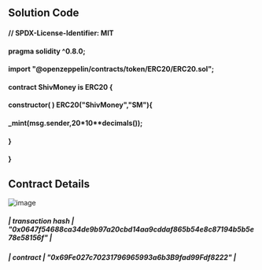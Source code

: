 ## Solution Code
#### // SPDX-License-Identifier: MIT
#### pragma solidity  ^0.8.0;

#### import "@openzeppelin/contracts/token/ERC20/ERC20.sol";

#### contract ShivMoney is ERC20 {
####    constructor( ) ERC20("ShivMoney","SM"){
####        _mint(msg.sender,20*10**decimals());
####    }
#### } 

## Contract Details
![image](https://user-images.githubusercontent.com/102198997/232037710-a8bc62f2-b44d-4a51-8ab3-41742fcafbc9.png)


##### | transaction hash  | "0x0647f54688ca34de9b97a20cbd14aa9cddaf865b54e8c87194b5b5e78e58156f"  |
##### | contract          | "0x69Fe027c70231796965993a6b3B9fad99Fdf8222"                          |

